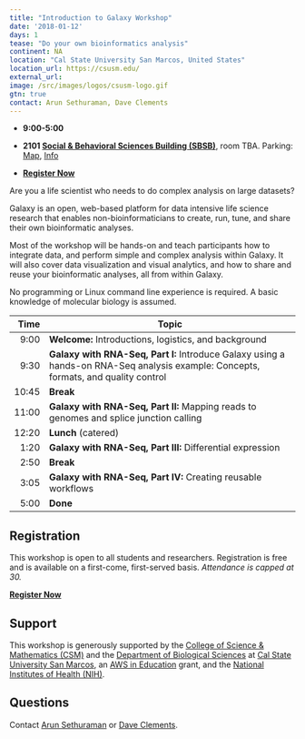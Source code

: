 ```yaml
---
title: "Introduction to Galaxy Workshop"
date: '2018-01-12'
days: 1
tease: "Do your own bioinformatics analysis"
continent: NA
location: "Cal State University San Marcos, United States"
location_url: https://csusm.edu/
external_url:
image: /src/images/logos/csusm-logo.gif
gtn: true
contact: Arun Sethuraman, Dave Clements
---
```


* **9:00-5:00**
* **2101 [Social & Behavioral Sciences Building (SBSB)](https://www.myatlascms.com/map/?id=712&mrkIid=94176)**, room TBA.  Parking: [Map](https://www.myatlascms.com/map/?id=712&mrkIid=94176#!ce/14022?ct/9061,14177,14178,14416,14417,14419,14420,14421,14581,14582,14176,17112,14022), [Info](https://www.csusm.edu/parking/index.html)

* **[Register Now](http://bit.ly/gxy-csusm-2018-reg)**

Are you a life scientist who needs to do complex analysis on large datasets?

Galaxy is an open, web-based platform for data intensive life science research that enables non-bioinformaticians to create, run, tune, and share their own bioinformatic analyses.

Most of the workshop will be hands-on and teach participants how to integrate data, and perform simple and complex analysis within Galaxy.  It will also cover data visualization and visual analytics, and how to share and reuse your bioinformatic analyses, all from within Galaxy.

No programming or Linux command line experience is required.  A basic knowledge of molecular biology is assumed.

| Time | Topic |
| ----: | ---- |
| 9:00 | **Welcome:** Introductions, logistics, and background |
| 9:30 | **Galaxy with RNA-Seq, Part I:** Introduce Galaxy using a hands-on RNA-Seq analysis example: Concepts, formats, and quality control |
| 10:45 | **Break** |
| 11:00 | **Galaxy with RNA-Seq, Part II:** Mapping reads to genomes and splice junction calling
| 12:20 | **Lunch** (catered)
| 1:20 | **Galaxy with RNA-Seq, Part III:** Differential expression |
| 2:50 | **Break** |
| 3:05 | **Galaxy with RNA-Seq, Part IV:** Creating reusable workflows |
| 5:00 | **Done** |

## Registration

This workshop is open to all students and researchers.  Registration is free and is available on a first-come, first-served basis.  *Attendance is capped at 30.*

**[Register Now](http://bit.ly/gxy-csusm-2018-reg)**

## Support

This workshop is generously supported by the [College of Science & Mathematics (CSM)](https://www.csusm.edu/csm/) and the [Department of Biological Sciences](https://www.csusm.edu/biology/index.html) at [Cal State University San Marcos](https://www.csusm.edu/), an [AWS in Education](https://aws.amazon.com/education/) grant, and the [National Institutes of Health (NIH)](http://www.nih.gov/).

## Questions

Contact [Arun Sethuraman](http://www.csusm.edu/biology/directory.html#asethuraman) or [Dave Clements](/src/people/dave-clements/index.md).
